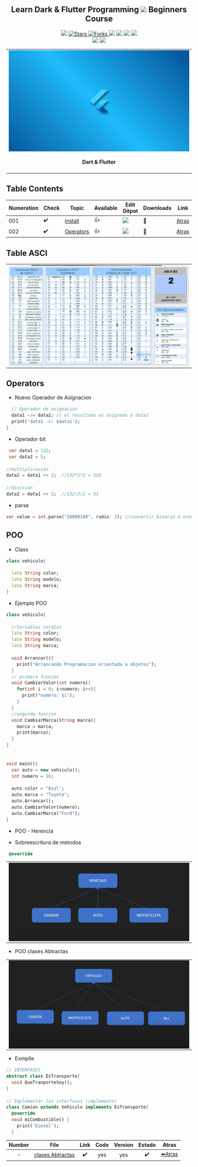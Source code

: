 <h2 align="center">Learn Dark & Flutter Programming <img src="https://media.giphy.com/media/lnIfDxGkt2t6L3KmgG/giphy.gif" width="35px"> Beginners Course
 </h2>

<p align="center">
  
   </a>
    <img src="https://img.shields.io/github/languages/top/BrianMarquez3/Learning-Dark-Flutter?color=blue">
  </a>
  <a href="https://github.com/BrianMarquez3/Learning-Dark-Flutter/stargazers">
    <img src="https://img.shields.io/github/stars/BrianMarquez3/Learning-Dark-Flutter.svg?style=flat" alt="Stars">
  </a>
  <a href="https://github.com/BrianMarquez3/Learning-Dark-Flutter/network">
    <img src="https://img.shields.io/github/forks/BrianMarquez3/Learning-Dark-Flutter.svg?style=flat" alt="Forks">
  </a>
    <img src="https://img.shields.io/github/v/tag/BrianMarquez3/Learning-Dark-Flutter?color=red&label=Version&logo=dart">
  </a>
  
  </a>
    <img src="https://img.shields.io/github/languages/code-size/BrianMarquez3/Learning-Dark-Flutter">
  </a>
  
  </a>
    <img src="https://img.shields.io/github/downloads/BrianMarquez3/Learning-Dark-Flutter/total?color=green">
  </a>
  
   </a>
   <a href="https://github.com/BrianMarquez3/Learning-Dark-Flutter/network">
    <img src="https://img.shields.io/badge/Plataform-Windows-blue">
  </a><br>
 
<!--Cuadrados grandes-->
  <img src="https://img.shields.io/github/last-commit/BrianMarquez3/Learning-Dark-Flutter?color=yellow&style=for-the-badge">
  <img src="https://img.shields.io/github/languages/count/BrianMarquez3/Learning-Dark-Flutter?style=for-the-badge">
  
</p>
  
<table align="center">
  <tr>
    <td align="center" style="padding=0;width=50%;">
      <img align="center" style="padding=0;" src="./images/4.webp" />
      <h4 align="center"> Dart & Flutter </h4>
    </td>
  </tr>
</table>



## Table Contents

 Numeration    | Check  |    Topic      |   Available      |    Edit Gitpot    |    Downloads    |  Link   |
| ------------ |--------|-------------- |----------------- |------------------ |---------------- |-------- |
|  001   |:heavy_check_mark: | [Install](https://github.com/BrianMarquez3/Learning-Dark-Flutter/tree/main/Install)  |   👍  |<img src="https://media.giphy.com/media/gJ1zlEIw4c30qpyooF/giphy.gif" width="25px"> | 💾 | [ Atras](https://github.com/BrianMarquez3) | 
|  002   |:heavy_check_mark: | [Operators](#Operators)  |   👍  |<img src="https://media.giphy.com/media/gJ1zlEIw4c30qpyooF/giphy.gif" width="25px"> | 💾 | [ Atras](https://github.com/BrianMarquez3) | 

## Table ASCI

<table align="center">
  <tr>
    <td align="center" style="padding=0;width=50%;">
      <img align="center" style="padding=0;" src="./ASCI/Asci_code.jpg" />
    </td>
  </tr>
</table>

## Operators

* Nuevo Operador de Asignacion

```dart
  // Operador de asignacion
  data1 ~/= data2; // el resultado es asignado a data1
  print('data1 ->: $data1');
}
```
* Operador bit

```dart
 var data1 = 132;
 var data2 = 5;

//multiplicacion
data2 = data1 << 2;  //132*2*2 = 528

//division
data2 = data1 << 2;  //132/2/2 = 33
```

* parse

```dart
var value = int.parse("10000100", radix: 2); //convertir binario a entero
```

<!--https://giphy.com/stickers/LeCercle-Boxing-boom-cercle-lecercle-hsg8UlvI5sYa4oVFIW>-->

## POO

* Class

```dart
class vehiculo{

  late String color;
  late String modelo;
  late String marca;
}

```

* Ejemplo POO

```dart
class vehiculo{

  //Variables tardías
  late String color;
  late String modelo;
  late String marca;

  void Arrancar(){
    print("Arrancando Programacion orientada a objetos");
  }
  // primera funcion
  void CambiarValor(int numero){
    for(int i = 0; i<numero; i++){
      print("numero: $i");
    }
  }
  //segunda funcion
  void CambiarMarca(String marca){
    marca = marca;
    print(marca);
  }
}


void main(){
  var auto = new vehiculo();
  int numero = 10;

  auto.color = "Azul";
  auto.marca = "Toyota";
  auto.Arrancar();
  auto.CambiarValor(numero);
  auto.CambiarMarca("Ford");
}
```

* POO - Herencia

- Sobreescritura de metodos

```dart
 @override
 ```

<table align="center">
  <tr>
    <td align="center" style="padding=0;width=50%;">
      <img align="center" style="padding=0;" src="./images/image_herencia.png" />
    </td>
  </tr>
</table>

* POO clases Abtractas


<table align="center">
  <tr>
    <td align="center" style="padding=0;width=50%;">
      <img align="center" style="padding=0;" src="./images/image_classesAbtractas.png" />
    </td>
  </tr>
</table>

- Exmplle

```dart
// INTERFASES
abstract class EsTransporte{
  void QueTranporteSoy();
}

// Implementar las interfaces (implements)
class Camion extends Vehiculo implements EsTransporte{
  @override
  void miCombustible() {
    print('Diesel');
  }
```


|Number| File                  | Link        |    Code     | Version     | Estado      | Atras       |
|:----:|-----------------------|:-----------:|:-----------:|:-----------:|:-----------:|:-----------:|
| -   | [clases Abtractas ](https://github.com/BrianMarquez3/C-Plus-Plus-Course/tree/master/Operaciones%201)     |      ✔️     | yes | yes | ✔️ | [⬅️Atras](#Tabla-de-contenidos) |
<!--https://giphy.com/stickers/LeCercle-Boxing-boom-cercle-lecercle-hsg8UlvI5sYa4oVFIW>

